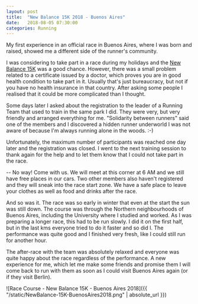 ```yaml
---
layout: post
title:  "New Balance 15K 2018 - Buenos Aires"
date:   2018-08-05 07:30:00
categories: Running
---
```

My first experience in an official race in Buenos Aires, where I was born and raised, showed me a different side of
the runner's community.

I was considering to take part in a race during my holidays and the [New Balance 15K](http://nbraceseries.com.ar/15Kba/) was a good chance. However, there was a small problem related to a certificate issued by a doctor, which proves you are in
good health condition to take part in it. Usually that's just bureaucracy, but not if you have no health insurance in
that country. After asking some people I realised that it could be more complicated than I thought.

Some days later I asked about the registration to the leader of a Running Team that used to train in the same park I did.
They were very, but very friendly and arranged everything for me. "Solidarity between runners" said one of the members and I discovered a hidden runner underworld I was not aware of because I'm always running alone in the woods. :-)

Unfortunately, the maximum number of participants was reached one day later and the registration was closed. I went to
the next training session to thank again for the help and to let them know that I could not take part in the race.

-- No way! Come with us. We will meet at this corner at 6 AM and we still have free places in our cars. Two other members
also haven't registered and they will sneak into the race start zone. We have a safe place to leave your clothes as
well as food and drinks after the race.

And so was it. The race was so early in winter that even at the start the sun was still down. The course was through the Northern neighbourhoods of Buenos Aires, including the University where I studied and worked. As I was preparing a longer
race, this had to be run slowly. I did it on the first half, but in the last kms everyone tried to do it faster and so
did I. The performance was quite good and I finished very fresh, like I could still run for another hour.

The after-race with the team was absolutely relaxed and everyone was quite happy about the race regardless of the
performance. A new experience for me, which let me make some friends and promise them I will come back to run with them
as soon as I could visit Buenos Aires again (or if they visit Berlin).

![Race Course - New Balance 15K - Buenos Aires 2018]({{ "/static/NewBalance-15K-BuenosAires2018.png" | absolute_url }})
